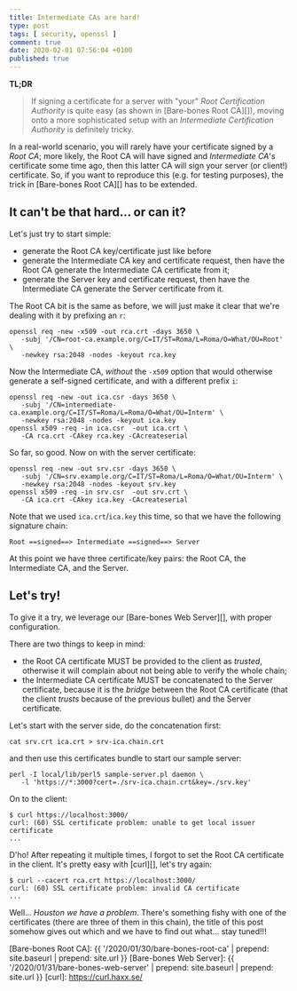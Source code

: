 ```yaml
---
title: Intermediate CAs are hard!
type: post
tags: [ security, openssl ]
comment: true
date: 2020-02-01 07:56:04 +0100
published: true
---
```


**TL;DR**

> If signing a certificate for a server with "your" *Root Certification
> Authority* is quite easy (as shown in [Bare-bones Root CA][]), moving onto
> a more sophisticated setup with an *Intermediate Certification Authority*
> is definitely tricky.

In a real-world scenario, you will rarely have your certificate signed by a
*Root CA*; more likely, the Root CA will have signed and *Intermediate CA*'s
certificate some time ago, then this latter CA will sign your server (or
client!) certificate. So, if you want to reproduce this (e.g. for testing
purposes), the trick in [Bare-bones Root CA][] has to be extended.

## It can't be that hard... or can it?

Let's just try to start simple:

- generate the Root CA key/certificate just like before
- generate the Intermediate CA key and certificate request, then have the
  Root CA generate the Intermediate CA certificate from it;
- generate the Server key and certificate request, then have the
  Intermediate CA generate the Server certificate from it.

The Root CA bit is the same as before, we will just make it clear that we're
dealing with it by prefixing an `r`:

```shell
openssl req -new -x509 -out rca.crt -days 3650 \
   -subj '/CN=root-ca.example.org/C=IT/ST=Roma/L=Roma/O=What/OU=Root' \
   -newkey rsa:2048 -nodes -keyout rca.key
```

Now the Intermediate CA, *without* the `-x509` option that would otherwise
generate a self-signed certificate, and with a different prefix `i`:

```shell
openssl req -new -out ica.csr -days 3650 \
   -subj '/CN=intermediate-ca.example.org/C=IT/ST=Roma/L=Roma/O=What/OU=Interm' \
   -newkey rsa:2048 -nodes -keyout ica.key
openssl x509 -req -in ica.csr  -out ica.crt \
   -CA rca.crt -CAkey rca.key -CAcreateserial
```

So far, so good. Now on with the server certificate:

```shell
openssl req -new -out srv.csr -days 3650 \
   -subj '/CN=srv.example.org/C=IT/ST=Roma/L=Roma/O=What/OU=Interm' \
   -newkey rsa:2048 -nodes -keyout srv.key
openssl x509 -req -in srv.csr  -out srv.crt \
   -CA ica.crt -CAkey ica.key -CAcreateserial
```

Note that we used `ica.crt`/`ica.key` this time, so that we have the
following signature chain:

```text
Root ==signed==> Intermediate ==signed==> Server
```

At this point we have three certificate/key pairs: the Root CA, the
Intermediate CA, and the Server.

## Let's try!

To give it a try, we leverage our [Bare-bones Web Server][], with proper
configuration.

There are two things to keep in mind:

- the Root CA certificate MUST be provided to the client as *trusted*,
  otherwise it will complain about not being able to verify the whole chain;
- the Intermediate CA certificate MUST be concatenated to the Server
  certificate, because it is the *bridge* between the Root CA certificate
  (that the client *trusts* because of the previous bullet) and the Server
  certificate.

Let's start with the server side, do the concatenation first:

```shell
cat srv.crt ica.crt > srv-ica.chain.crt
```

and then use this certificates bundle to start our sample server:

```shell
perl -I local/lib/perl5 sample-server.pl daemon \
   -l 'https://*:3000?cert=./srv-ica.chain.crt&key=./srv.key'
```

On to the client:

```shell
$ curl https://localhost:3000/
curl: (60) SSL certificate problem: unable to get local issuer certificate
...
```

D'ho! After repeating it multiple times, I forgot to set the Root CA
certificate in the client. It's pretty easy with [curl][], let's try again:

```shell
$ curl --cacert rca.crt https://localhost:3000/
curl: (60) SSL certificate problem: invalid CA certificate
...
```

Well... *Houston we have a problem*. There's something fishy with one of the
certificates (there are three of them in this chain), the title of this post
somehow gives out which and we have to find out what... stay tuned!!!


[Bare-bones Root CA]: {{ '/2020/01/30/bare-bones-root-ca' | prepend: site.baseurl | prepend: site.url }}
[Bare-bones Web Server]: {{ '/2020/01/31/bare-bones-web-server' | prepend: site.baseurl | prepend: site.url }}
[curl]: https://curl.haxx.se/
